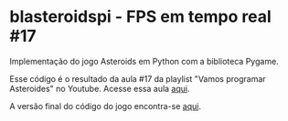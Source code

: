 # blasteroidspi - FPS em tempo real #17
Implementação do jogo Asteroids em Python com a biblioteca Pygame.

Esse código é o resultado da aula #17 da playlist "Vamos programar Asteroides" no Youtube. Acesse essa aula [aqui](https://youtu.be/zOHUH706dgs).

A versão final do código do jogo encontra-se [aqui](https://github.com/camargo-advanced/blasteroidspi).
